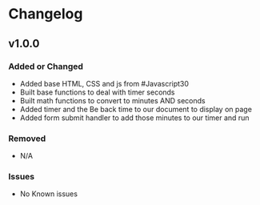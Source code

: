 # Changelog

## v1.0.0

### Added or Changed
- Added base HTML, CSS and js from #Javascript30
- Built base functions to deal with timer seconds
- Built math functions to convert to minutes AND seconds
- Added timer and the Be back time to our document to display on page
- Added form submit handler to add those minutes to our timer and run


### Removed

- N/A

### Issues

- No Known issues